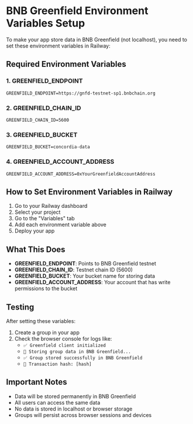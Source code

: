 # BNB Greenfield Environment Variables Setup

To make your app store data in BNB Greenfield (not localhost), you need to set these environment variables in Railway:

## Required Environment Variables

### 1. GREENFIELD_ENDPOINT
```
GREENFIELD_ENDPOINT=https://gnfd-testnet-sp1.bnbchain.org
```

### 2. GREENFIELD_CHAIN_ID
```
GREENFIELD_CHAIN_ID=5600
```

### 3. GREENFIELD_BUCKET
```
GREENFIELD_BUCKET=concordia-data
```

### 4. GREENFIELD_ACCOUNT_ADDRESS
```
GREENFIELD_ACCOUNT_ADDRESS=0xYourGreenfieldAccountAddress
```

## How to Set Environment Variables in Railway

1. Go to your Railway dashboard
2. Select your project
3. Go to the "Variables" tab
4. Add each environment variable above
5. Deploy your app

## What This Does

- **GREENFIELD_ENDPOINT**: Points to BNB Greenfield testnet
- **GREENFIELD_CHAIN_ID**: Testnet chain ID (5600)
- **GREENFIELD_BUCKET**: Your bucket name for storing data
- **GREENFIELD_ACCOUNT_ADDRESS**: Your account that has write permissions to the bucket

## Testing

After setting these variables:
1. Create a group in your app
2. Check the browser console for logs like:
   - `✅ Greenfield client initialized`
   - `💾 Storing group data in BNB Greenfield...`
   - `✅ Group stored successfully in BNB Greenfield`
   - `🔗 Transaction hash: [hash]`

## Important Notes

- Data will be stored permanently in BNB Greenfield
- All users can access the same data
- No data is stored in localhost or browser storage
- Groups will persist across browser sessions and devices 